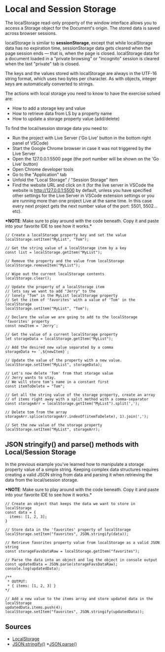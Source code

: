 # Local and Session Storage

The localStorage read-only property of the window interface allows you to access a Storage object for the Document's origin. The stored data is saved across browser sessions.

localStorage is similar to **sessionStorage**, except that while localStorage data has no expiration time, sessionStorage data gets cleared when the page session ends — that is, when the page is closed. localStorage data for a document loaded in a "private browsing" or "incognito" session is cleared when the last "private" tab is closed.

The keys and the values stored with localStorage are always in the UTF-16 string format, which uses two bytes per character. As with objects, integer keys are automatically converted to strings.

The actions with local storage you need to know to have the exercise solved are:

- How to add a storage key and value
- How to retrieve data from LS by a property name
- How to update a storage property value (add/delete)

To find the local/session storage data you need to:

- Run the project with Live Server ('Go Live' button in the bottom right panel of VSCode)
- Start the Google Chrome browser in case it was not triggered by the Live Server
- Open the 127.0.0.1:5500 page (the port number will be shown on the 'Go Live' button)
- Open Chrome developer tools
- Go to the "Application" tab
- Unfold the "Local Storage" / "Session Storage" item
- Find the website URL and click on it (for the live server in VSCode the website is http://127.0.0.1:5500 by default, unless you have specified other settings for the Live Server in VSCode extension settings or you are running more than one project Live at the same time. In this case every next project gets the next number value of the port: 5501, 5502... etc).

**\*NOTE**: Make sure to play around with the code beneath. Copy it and paste into your favorite IDE to see how it works.\*

```JS
// Create a localStorage property key and set the value
localStorage.setItem("MyList", "Tom");

// Get the string value of a localStorage item by a key
const list = localStorage.getItem("MyList");

// Remove the property and the value from localStorage
localStorage.removeItem("MyList");

// Wipe out the current localStorage contents
localStorage.clear();

// Update the property of a localStorage item
// lets say we want to add "Jerry" to the
// lonely "Tom" in the MyList localStorage property
// Set the item of 'favorites' with a value of 'Tom' in the localStorage
localStorage.setItem("MyList", "Tom");

// Declare the value we are going to add to the localStorage 'favorites' property
const newItem = 'Jerry';

// Get the value of a current localStorage property
let storageData = localStorage.getItem("MyList");

// Add the desired new value separated by a comma
storageData += `,${newItem}`;

// Update the value of the property with a new value.
localStorage.setItem("MyList", storageData);

// Let's now delete 'Tom' from that storage value
// Jerry wants to stay.
// We will store tom's name in a constant first
const itemToDelete = "Tom";

// Get all the string value of the storage property, create an array
// of items right away with a split method with a comma-separator
const storageArr = localStorage.getItem("MyList").split(',');

// Delete tom from the array
storageArr.splice(storageArr.indexOf(itemToDelete), 1).join(',');

// Set the new value of the storage property
localStorage.setItem("MyList", storageArr);
```

## JSON stringify() and parse() methods with Local/Session Storage

In the previous example you've learned how to manipulate a storage property value of a simple string. Keeping complex data structures requires creating a valid JSON string from data and parsing it when retrieving the data from the local/session storage.

**\*NOTE**: Make sure to play around with the code beneath. Copy it and paste into your favorite IDE to see how it works.\*

```JS
// Create an object that keeps the data we want to store in localStorage
const data = {
  items: [1, 2, 3];
}

// Store data in the 'favorites' property of localStorage
localStorage.setItem("favorites", JSON.stringify(data));

// Retrieve favorites property value from localStorage as a valid JSON string
const storageFavsDataRaw = localStorage.getItem("favorites");

// Parse the data into an object and log the object in console output
const updatedData = JSON.parse(storageFavsDataRaw);
console.log(updatedData);

/**
 * OUTPUT:
 * { items: [1, 2, 3] }
*/

// Add a new value to the items array and store updated data in the localStorage
updatedData.items.push(4);
localStorage.setItem("favorites", JSON.stringify(updatedData));
```

## Sources

- [LocalStorage](https://developer.mozilla.org/en-US/docs/Web/API/Window/localStorage)
- [JSON.stringify()](https://developer.mozilla.org/en-US/docs/Web/JavaScript/Reference/Global_Objects/JSON/stringify) \*[JSON.parse()](https://developer.mozilla.org/en-US/docs/Web/JavaScript/Reference/Global_Objects/JSON/parse)
